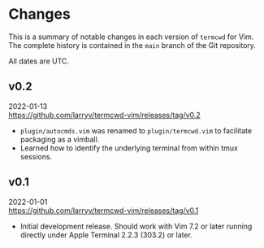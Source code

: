 <!--
    CHANGES.markdown
    ----------------

    SPDX-License-Identifier: MIT

    Copyright 2022 Lawrence Velázquez
-->

# Changes #

This is a summary of notable changes in each version of `termcwd` for
Vim.  The complete history is contained in the `main` branch of the Git
repository.

All dates are UTC.


## v0.2 ##

2022-01-13  
https://github.com/larryv/termcwd-vim/releases/tag/v0.2

-   `plugin/autocmds.vim` was renamed to `plugin/termcwd.vim` to
    facilitate packaging as a vimball.
-   Learned how to identify the underlying terminal from within tmux
    sessions.


## v0.1 ##

2022-01-01  
https://github.com/larryv/termcwd-vim/releases/tag/v0.1

-   Initial development release.  Should work with Vim 7.2 or later
    running directly under Apple Terminal 2.2.3 (303.2) or later.
